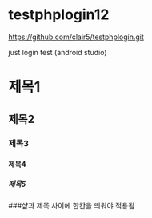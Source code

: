 # testphplogin12
https://github.com/clair5/testphplogin.git

just login test 
(android studio) 

# 제목1
## 제목2
### 제목3
#### 제목4
##### 제목5


###샾과 제목 사이에 한칸을 띄워야 적용됨 
